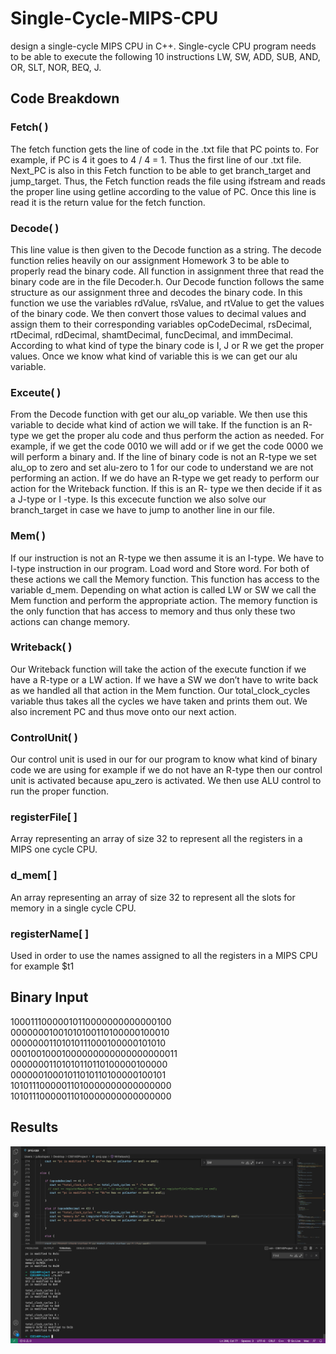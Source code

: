 # Single-Cycle-MIPS-CPU
design a single-cycle MIPS CPU in C++. Single-cycle CPU program needs to be able to execute the following 10 instructions LW, SW, ADD, SUB, AND, OR, SLT, NOR, BEQ, J.

## Code Breakdown

### Fetch( )
The fetch function gets the line of code in the .txt file that PC points to. For example, if PC is 4 it goes to 4 / 4 = 1. Thus the first line of our .txt file. Next_PC is also in this Fetch function to be able to get branch_target and jump_target. Thus, the Fetch function reads the file using ifstream and reads the proper line using getline according to the value of PC. Once this line is read it is the return value for the fetch function.

### Decode( )
This line value is then given to the Decode function as a string. The decode function relies heavily on our assignment Homework 3 to be able to properly read the binary code. All function in assignment three that read the binary code are in the file Decoder.h. Our Decode function follows the same structure as our assignment three and decodes the binary code. In this function we use the variables rdValue, rsValue, and rtValue to get the values of the binary code. We then convert those values to decimal values and assign them to their corresponding variables opCodeDecimal, rsDecimal, rtDecimal, rdDecimal, shamtDecimal, funcDecimal, and immDecimal. According to what kind of type the binary code is I, J or R we get the proper values. Once we know what kind of variable this is we can get our alu variable.

### Exceute( )
From the Decode function with get our alu_op variable. We then use this variable to decide what kind of action we will take. If the function is an R-type we get the proper alu code and thus perform the action as needed. For example, if we get the code 0010 we will add or if we get the code 0000 we will perform a binary and. If the line of binary code is not an R-type we set alu_op to zero and set alu-zero to 1 for our code to understand we are not performing an action. If we do have an R-type we get ready to perform our action for the Writeback function. If this is an R- type we then decide if it as a J-type or I -type. Is this excecute function we also solve our branch_target in case we have to jump to another line in our file.

### Mem( )
If our instruction is not an R-type we then assume it is an I-type. We have to I-type instruction in our program. Load word and Store word. For both of these actions we call the Memory function. This function has access to the variable d_mem. Depending on what action is called LW or SW we call the Mem function and perform the appropriate action. The memory function is the only function that has access to memory and thus only these two actions can change memory.

### Writeback( )
Our Writeback function will take the action of the execute function if we have a R-type or a LW action. If we have a SW we don’t have to write back as we handled all that action in the Mem function. Our total_clock_cycles variable thus takes all the cycles we have taken and prints them out. We also increment PC and thus move onto our next action.

### ControlUnit( )
Our control unit is used in our for our program to know what kind of binary code we are using for example if we do not have an R-type then our control unit is activated because apu_zero is activated. We then use ALU control to run the proper function.

### registerFile[ ]
Array representing an array of size 32 to represent all the registers in a MIPS one cycle CPU.

### d_mem[ ]
An array representing an array of size 32 to represent all the slots for memory in a single cycle CPU.

### registerName[ ]
Used in order to use the names assigned to all the registers in a MIPS CPU for example $t1

## Binary Input
10001110000010110000000000000100 \
00000001001010100110100000100010 \
00000001101010111000100000101010 \
00010010001000000000000000000011 \
00000001101010110110100000100000 \
00000010001011010110100000100101 \
10101110000011010000000000000000 \
10101110000011010000000000000000


## Results
![Results](/results.png?raw=true "Results")
